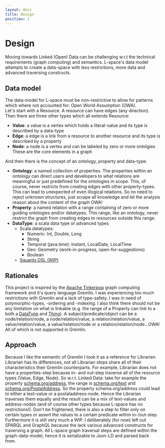 ```yaml
---
layout: docs
title: Design
position: 1
---
```


# Design
Moving towards Linked (Open) Data can be challenging w.r.t the technical requirements (graph computing) and semantics. 
L-space's data model attempts to create a data-space with less restrictions, more data and advanced traversing constructs. 

## Data model
The data-model for L-space must be non-restrictive to allow for patterns which where not accounted for: Open World Assumption (OWA).  
Let's start with a Resource. A resource can have edges (any direction). Then there are three other types which all extends Resource:
* **Value**: a value is a vertex which holds a literal-value and its type is described by a data-type
* **Edge**: a edge is a link from a resource to another resource and its type is described by a property
* **Node**: a node is a vertex and can be labeled by zero or more ontolgies
These are the core elements in a graph

And then there is the concept of an ontology, property and data-type:
* **Ontology**: a named collection of properties. The properties within an ontology can direct users and developers to what relations are meaningful or just predefined for the ontologies in scope. This, of course, never restricts from creating edges with other property-types. This can lead to unexpected of even illogical relations. So no need to reject unknown structures, just scrape all knowledge and let the analysis reason about the content of the graph OWA!
* **Property**: a named relation with a range containing of zero or more guiding ontologies and/or datatypes. This range, like an ontology, never restrict the graph from creating edges to resources outside this range.
* **DataType**: a scala data type or advanced types
  * Scala datatypes:
    * Numeric: Int, Double, Long
    * String
    * Temporal (java.time): Instant, LocalDate, LocalTime
    * Geo: Geometry (work-in-progress, open-for-suggestions)
    * Boolean
  * [Squants DSL (WIP)](https://github.com/typelevel/squants)

## Rationales
This project is inspired by the [Apache Tinkerpop](http://tinkerpop.apache.org/) graph computing framework 
and it's query language Gremlin. I was experiencing too much restrictions with Gremlin and a lack of type-safety. 
I was in need of polymorphic-types, -ordering and -indexing. 
I also think there should not be any limitation on what is linkable 
(e.g. the range of a Property can link to a both a [DataType](http://schema.org/DataType) and 
[Thing](http://schema.org/Thing)). A subject/predicate/object can be a node/relation/node, a 
node/relation/value, a relation/relation/value, a value/relation/value, a value/relation/node or a 
relation/relation/node...OWA! All of which is not supported in Gremlin.

## Approach
Because I like the semantic of Gremlin I took it as a reference for Librarian. Librarian has its differences, not all Librarian steps share all of their characteristics their Gremlin counterparts. For example, Librarian does not have a properties-step because in- and out-step traverse all of the resource types (Value, Edge, Node). So w.r.t. Linked Data: take for example the property [schema.org/address](https://schema.org/address), the range is [schema.org/text](https://schema.org/Text) and [schema.org/PostalAddress](https://schema.org/PostalAddress). So the property schema.org/address could lead to either a text-value or a postaladdress-node. Hence the Librarian traverses them equally and the result can be a mix of text-values and address-nodes (and of course other types because L-space has no restrictions!). Don't be frightened, there is also a step to filter only on certain types or assert the values to a certain predicate within in-/out-step. Furthermore it is still very much a WIP. 
I deliberately (for now) left out SPARQL and GraphQL because the lack various advanced constructs for traversing a graph. 
All L-space graph traversal steps are defined within the graph-data-model, hence it is serializable to Json-LD and parsed back from.
